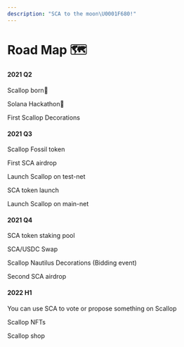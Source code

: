 ```yaml
---
description: "SCA to the moon\U0001F680!"
---
```


# Road Map 🗺

#### 2021 Q2

Scallop born🎂

Solana Hackathon🦾

First Scallop Decorations

#### 2021 Q3

Scallop Fossil token

First SCA airdrop

Launch Scallop on test-net

SCA token launch

Launch Scallop on main-net

#### 2021 Q4

SCA token staking pool

SCA/USDC Swap

Scallop Nautilus Decorations \(Bidding event\)

Second SCA airdrop

#### 2022 H1

You can use SCA to vote or propose something on Scallop

Scallop NFTs 

Scallop shop

